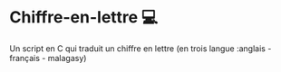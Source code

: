 # Chiffre-en-lettre :computer:

Un script en C qui traduit un chiffre en lettre (en trois langue :anglais - français - malagasy)
